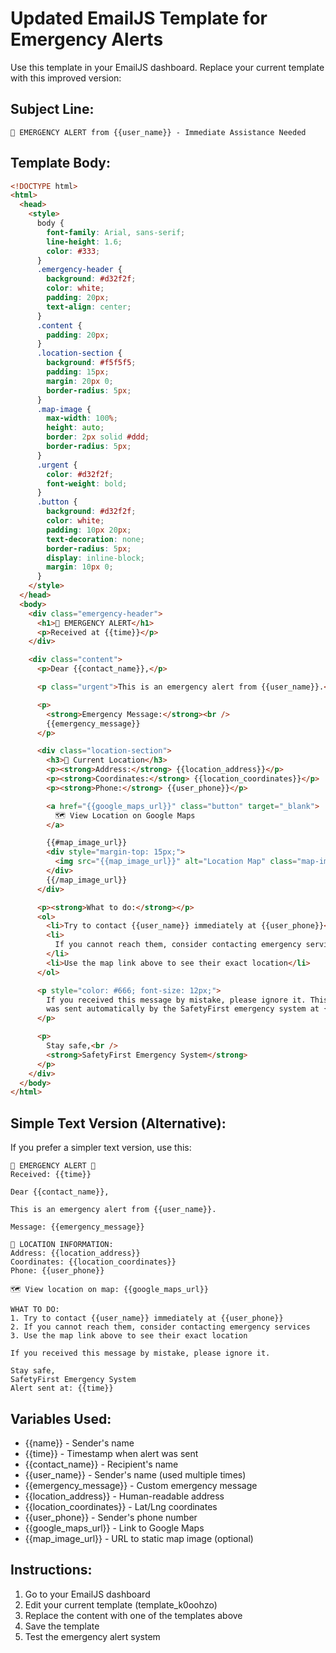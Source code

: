 # Updated EmailJS Template for Emergency Alerts

Use this template in your EmailJS dashboard. Replace your current template with this improved version:

## Subject Line:

```
🚨 EMERGENCY ALERT from {{user_name}} - Immediate Assistance Needed
```

## Template Body:

```html
<!DOCTYPE html>
<html>
  <head>
    <style>
      body {
        font-family: Arial, sans-serif;
        line-height: 1.6;
        color: #333;
      }
      .emergency-header {
        background: #d32f2f;
        color: white;
        padding: 20px;
        text-align: center;
      }
      .content {
        padding: 20px;
      }
      .location-section {
        background: #f5f5f5;
        padding: 15px;
        margin: 20px 0;
        border-radius: 5px;
      }
      .map-image {
        max-width: 100%;
        height: auto;
        border: 2px solid #ddd;
        border-radius: 5px;
      }
      .urgent {
        color: #d32f2f;
        font-weight: bold;
      }
      .button {
        background: #d32f2f;
        color: white;
        padding: 10px 20px;
        text-decoration: none;
        border-radius: 5px;
        display: inline-block;
        margin: 10px 0;
      }
    </style>
  </head>
  <body>
    <div class="emergency-header">
      <h1>🚨 EMERGENCY ALERT</h1>
      <p>Received at {{time}}</p>
    </div>

    <div class="content">
      <p>Dear {{contact_name}},</p>

      <p class="urgent">This is an emergency alert from {{user_name}}.</p>

      <p>
        <strong>Emergency Message:</strong><br />
        {{emergency_message}}
      </p>

      <div class="location-section">
        <h3>📍 Current Location</h3>
        <p><strong>Address:</strong> {{location_address}}</p>
        <p><strong>Coordinates:</strong> {{location_coordinates}}</p>
        <p><strong>Phone:</strong> {{user_phone}}</p>

        <a href="{{google_maps_url}}" class="button" target="_blank">
          🗺️ View Location on Google Maps
        </a>

        {{#map_image_url}}
        <div style="margin-top: 15px;">
          <img src="{{map_image_url}}" alt="Location Map" class="map-image" />
        </div>
        {{/map_image_url}}
      </div>

      <p><strong>What to do:</strong></p>
      <ol>
        <li>Try to contact {{user_name}} immediately at {{user_phone}}</li>
        <li>
          If you cannot reach them, consider contacting emergency services
        </li>
        <li>Use the map link above to see their exact location</li>
      </ol>

      <p style="color: #666; font-size: 12px;">
        If you received this message by mistake, please ignore it. This alert
        was sent automatically by the SafetyFirst emergency system at {{time}}.
      </p>

      <p>
        Stay safe,<br />
        <strong>SafetyFirst Emergency System</strong>
      </p>
    </div>
  </body>
</html>
```

## Simple Text Version (Alternative):

If you prefer a simpler text version, use this:

```
🚨 EMERGENCY ALERT 🚨
Received: {{time}}

Dear {{contact_name}},

This is an emergency alert from {{user_name}}.

Message: {{emergency_message}}

📍 LOCATION INFORMATION:
Address: {{location_address}}
Coordinates: {{location_coordinates}}
Phone: {{user_phone}}

🗺️ View location on map: {{google_maps_url}}

WHAT TO DO:
1. Try to contact {{user_name}} immediately at {{user_phone}}
2. If you cannot reach them, consider contacting emergency services
3. Use the map link above to see their exact location

If you received this message by mistake, please ignore it.

Stay safe,
SafetyFirst Emergency System
Alert sent at: {{time}}
```

## Variables Used:

- {{name}} - Sender's name
- {{time}} - Timestamp when alert was sent
- {{contact_name}} - Recipient's name
- {{user_name}} - Sender's name (used multiple times)
- {{emergency_message}} - Custom emergency message
- {{location_address}} - Human-readable address
- {{location_coordinates}} - Lat/Lng coordinates
- {{user_phone}} - Sender's phone number
- {{google_maps_url}} - Link to Google Maps
- {{map_image_url}} - URL to static map image (optional)

## Instructions:

1. Go to your EmailJS dashboard
2. Edit your current template (template_k0oohzo)
3. Replace the content with one of the templates above
4. Save the template
5. Test the emergency alert system
